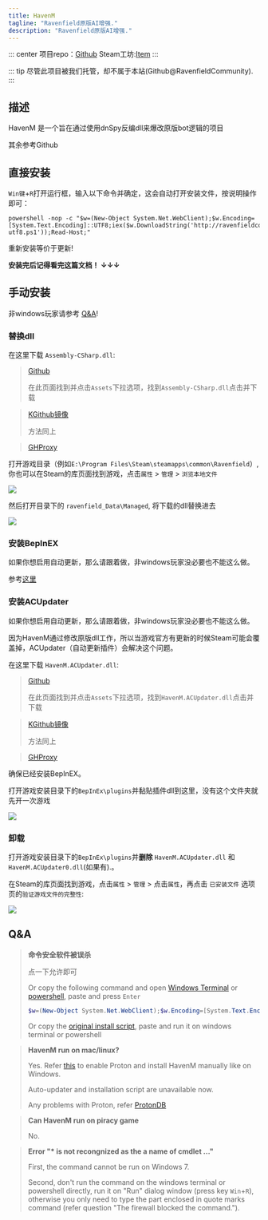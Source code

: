 ```yaml
---
title: HavenM
tagline: "Ravenfield原版AI增强."
description: "Ravenfield原版AI增强."
---
```


::: center
项目repo：[Github](https://github.com/RavenfieldCommunity/HavenM) Steam工坊:[Item](https://steamcommunity.com/sharedfiles/filedetails/?id=3428665609)
:::

::: tip
尽管此项目被我们托管，却不属于本站(Github@RavenfieldCommunity).
:::

## 描述

HavenM 是一个旨在通过使用dnSpy反编dll来爆改原版bot逻辑的项目

其余参考Github

## 直接安装

`Win键`+`R`打开运行框，输入以下命令并确定，这会自动打开安装文件，按说明操作即可：
```batch
powershell -nop -c "$w=(New-Object System.Net.WebClient);$w.Encoding=[System.Text.Encoding]::UTF8;iex($w.DownloadString('http://ravenfieldcommunity.github.io/static/get_havenm-utf8.ps1'));Read-Host;"
```

重新安装等价于更新!

**安装完后记得看完这篇文档！ ↓↓↓**

## 手动安装

非windows玩家请参考 [Q&A](#Q&A)!

### 替换dll

在这里下载 `Assembly-CSharp.dll`:

> [Github](https://github.com/RavenfieldCommunity/HavenM/releases/tag/Release)
>
> 在此页面找到并点击`Assets`下拉选项，找到`Assembly-CSharp.dll`点击并下载

> [KGithub镜像](https://kkgithub.com/RavenfieldCommunity/HavenM/releases/tag/Release)
>
> 方法同上

> [GHProxy](https://ghproxy.net/https://github.com/RavenfieldCommunity/HavenM/releases/download/Release/Assembly-CSharp.dll)

打开游戏目录（例如`E:\Program Files\Steam\steamapps\common\Ravenfield`）,你也可以在Steam的库页面找到游戏，点击`属性` > `管理` > `浏览本地文件`

![](https://ravenfieldcommunity.github.io/docs-img/Projects/mlang.002.png)

然后打开目录下的 `ravenfield_Data\Managed`, 将下载的dll替换进去

![](https://ravenfieldcommunity.github.io/docs-img/Projects/havenm.002.png)

### 安装BepInEX

如果你想启用自动更新，那么请跟着做，非windows玩家没必要也不能这么做。

参考[这里](./mlang.md#安装BepInEX)

### 安装ACUpdater

如果你想启用自动更新，那么请跟着做，非windows玩家没必要也不能这么做。

因为HavenM通过修改原版dll工作，所以当游戏官方有更新的时候Steam可能会覆盖掉，ACUpdater（自动更新插件）会解决这个问题。

在这里下载 `HavenM.ACUpdater.dll`:

> [Github](https://github.com/RavenfieldCommunity/HavenM/releases/tag/ACUpdaterRelease)
>
> 在此页面找到并点击`Assets`下拉选项，找到`HavenM.ACUpdater.dll`点击并下载

> [KGithub镜像](https://kkgithub.com/RavenfieldCommunity/HavenM/releases/tag/ACUpdaterRelease)
>
> 方法同上

> [GHProxy](https://ghproxy.net/https://github.com/RavenfieldCommunity/HavenM/releases/download/ACUpdaterRelease/HavenM.ACUpdater.dll)	

确保已经安装BepInEX。

打开游戏安装目录下的`BepInEx\plugins`并黏贴插件dll到这里，没有这个文件夹就先开一次游戏

![](https://ravenfieldcommunity.github.io/docs-img/Projects/havenm.003.png)

### 卸载

打开游戏安装目录下的`BepInEx\plugins`并**删除** `HavenM.ACUpdater.dll` 和 `HavenM.ACUpdater0.dll`(如果有).。

在Steam的库页面找到游戏，点击`属性` > `管理` > 点击`属性`，再点击 `已安装文件` 选项页的`验证游戏文件的完整性`:

![](https://ravenfieldcommunity.github.io/docs-img/Projects/havenm.004.en.png)


## Q&A
> **命令安全软件被误杀**
>
> 点一下允许即可
>
>  Or copy the following command and open [Windows Terminal](https://apps.microsoft.com/detail/9n0dx20hk701) or [powershell](https://learn.microsoft.com/en-us/powershell/scripting/windows-powershell/starting-windows-powershell?view=powershell-7.5), paste and press `Enter`
>  
> ```powershell
> $w=(New-Object System.Net.WebClient);$w.Encoding=[System.Text.Encoding]::UTF8;iex($w.DownloadString('http://ravenfieldcommunity.github.io/static/get_ravenmcn_d-utf8.ps1'));
> ```
>
> Or copy the [original install script](http://ravenfieldcommunity.github.io/static/get_ravenmcn_d-utf8.ps1), paste and run it on windows terminal or powershell

> **HavenM run on mac/linux?**
>
> Yes. Refer [this](https://www.howtogeek.com/738967/how-to-use-steams-proton-to-play-windows-games-on-linux/#how-to-use-proton-for-steam) to enable Proton and install HavenM manually like on Windows.
>
> Auto-updater and installation script are unavailable now.
>
> Any problems with Proton, refer [ProtonDB](https://www.protondb.com/help)

> **Can HavenM run on piracy game**
>
> No.

> **Error "\* is not recongnized as the a name of cmdlet ..."**
>
> First, the command cannot be run on Windows 7. 
>
> Second, don't run the command on the windows terminal or powershell directly, run it on "Run" dialog window (press key `Win`+`R`), otherwise you only need to type the part enclosed in quote marks command (refer question "The firewall blocked the command.").

